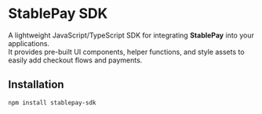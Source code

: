 # StablePay SDK

A lightweight JavaScript/TypeScript SDK for integrating **StablePay** into your applications.  
It provides pre-built UI components, helper functions, and style assets to easily add checkout flows and payments.

## Installation
```bash
npm install stablepay-sdk
